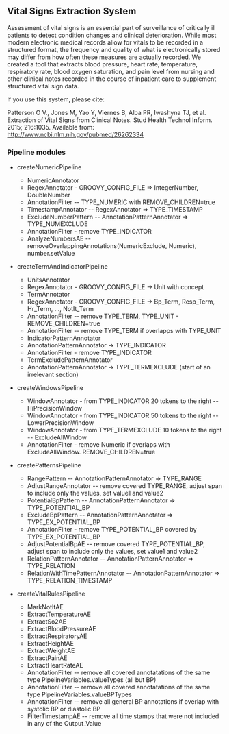 Vital Signs Extraction System
------------------------------

Assessment of vital signs is an essential part of surveillance of critically ill patients to detect condition changes and clinical deterioration. While most modern electronic medical records allow for vitals to be recorded in a structured format, the frequency and quality of what is electronically stored may differ from how often these measures are actually recorded. We created a tool that extracts blood pressure, heart rate, temperature, respiratory rate, blood oxygen saturation, and pain level from nursing and other clinical notes recorded in the course of inpatient care to supplement structured vital sign data. 

If you use this system, please cite:

Patterson O V., Jones M, Yao Y, Viernes B, Alba PR, Iwashyna TJ, et al. Extraction of Vital Signs from Clinical Notes. Stud Health Technol Inform. 2015; 216:1035. Available from: http://www.ncbi.nlm.nih.gov/pubmed/26262334 




### Pipeline modules

- createNumericPipeline
   - NumericAnnotator
   - RegexAnnotator - GROOVY_CONFIG_FILE => IntegerNumber, DoubleNumber
	- AnnotationFilter -- TYPE_NUMERIC with REMOVE_CHILDREN=true
	- TimestampAnnotator -- RegexAnnotator => TYPE_TIMESTAMP
	- ExcludeNumberPattern -- AnnotationPatternAnnotator => TYPE_NUMEXCLUDE
	- AnnotationFilter - remove TYPE_INDICATOR
	- AnalyzeNumbersAE -- removeOverlappingAnnotations(NumericExclude, Numeric), number.setValue

- createTermAndIndicatorPipeline
	
	- UnitsAnnotator 
	- RegexAnnotator - GROOVY_CONFIG_FILE -> Unit with concept
	- TermAnnotator 
	- RegexAnnotator - GROOVY_CONFIG_FILE -> Bp_Term, Resp_Term, Hr_Term, ..., NotIt_Term
	- AnnotationFilter -- remove TYPE_TERM, TYPE_UNIT - REMOVE_CHILDREN=true
	- AnnotationFilter -- remove TYPE_TERM if overlapps with TYPE_UNIT
	- IndicatorPatternAnnotator 
	- AnnotationPatternAnnotator -> TYPE_INDICATOR
	- AnnotationFilter - remove TYPE_INDICATOR
	- TermExcludePatternAnnotator 
	- AnnotationPatternAnnotator -> TYPE_TERMEXCLUDE (start of an irrelevant section)
	
- createWindowsPipeline

	- WindowAnnotator - from TYPE_INDICATOR 20 tokens to the right -- HiPrecisionWindow
	- WindowAnnotator - from TYPE_INDICATOR 50 tokens to the right -- LowerPrecisionWindow
	- WindowAnnotator - from TYPE_TERMEXCLUDE 10 tokens to the right -- ExcludeAllWindow
	- AnnotationFilter - remove Numeric if overlaps with ExcludeAllWindow. REMOVE_CHILDREN=true

- createPatternsPipeline
	
	- RangePattern -- AnnotationPatternAnnotator => TYPE_RANGE
	- AdjustRangeAnnotator -- remove covered TYPE_RANGE, adjust span to include only the values, set value1 and value2
	- PotentialBpPattern -- AnnotationPatternAnnotator => TYPE_POTENTIAL_BP
	- ExcludeBpPattern -- AnnotationPatternAnnotator => TYPE_EX_POTENTIAL_BP
	- AnnotationFilter - remove TYPE_POTENTIAL_BP covered by TYPE_EX_POTENTIAL_BP
	- AdjustPotentialBpAE -- remove covered TYPE_POTENTIAL_BP, adjust span to include only the values, set value1 and value2
	- RelationPatternAnnotator -- AnnotationPatternAnnotator => TYPE_RELATION
	- RelationWithTimePatternAnnotator -- AnnotationPatternAnnotator => TYPE_RELATION_TIMESTAMP

- createVitalRulesPipeline
	- MarkNotItAE 
	- ExtractTemperatureAE 
	- ExtractSo2AE
	- ExtractBloodPressureAE
	- ExtractRespiratoryAE
	- ExtractHeightAE
	- ExtractWeightAE
	- ExtractPainAE
	- ExtractHeartRateAE
	- AnnotationFilter -- remove all covered annotatations of the same type PipelineVariables.valueTypes (all but BP)
	- AnnotationFilter -- remove all covered annotatations of the same type PipelineVariables.valueBPTypes
	- AnnotationFilter -- remove all general BP annotations if overlap with systolic BP or diastolic BP
	- FilterTimestampAE -- remove all time stamps that were not included in any of the Output_Value
